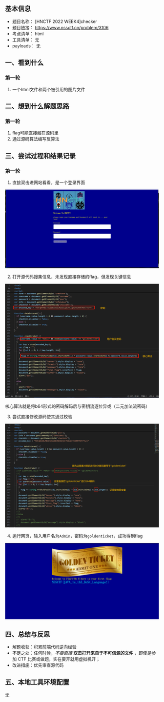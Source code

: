 ## 基本信息

- 题目名称： [HNCTF 2022 WEEK4]checker
- 题目链接： https://www.nssctf.cn/problem/3106
- 考点清单： html
- 工具清单： 无
- payloads： 无

## 一、看到什么

### 第一轮

1. 一个html文件和两个被引用的图片文件

## 二、想到什么解题思路

### 第一轮

1. flag可能直接藏在源码里
1. 通过源码算法编写反算法

## 三、尝试过程和结果记录

### 第一轮

1. 直接双击进网站看看，是一个登录界面

![](./images/HNCTF_2022_WEEK4checker-html.png)

2. 打开源代码搜集信息，未发现直接存储的flag，但发现关键信息

![](./images/HNCTF_2022_WEEK4checker-code_info.png)

核心算法就是将b64形式的密码解码后与密钥流逐位异或（二元加法流密码）

3. 尝试直接修改源码使其通过校验

![](./images/HNCTF_2022_WEEK4checker-encode.png)

4. 运行网页，输入用户名为`Admin`，密码为`goldenticket`，成功得到flag

![](./images/HNCTF_2022_WEEK4checker-flag.png)

## 四、总结与反思

- 解题收获：积累前端代码逆向经验
- 不足之处：任何时候，*不要直接* **双击打开来自于不可信源的文件** ，即使是参加 CTF 比赛或做题，实在要开就用虚拟机开；
- 改进措施：优先审查源代码

## 五、本地工具环境配置

无

